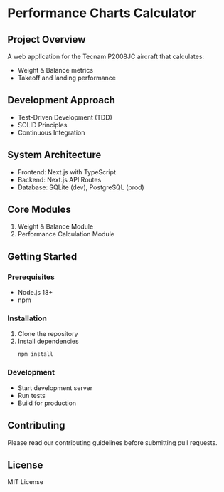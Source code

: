 # Performance Charts Calculator

## Project Overview
A web application for the Tecnam P2008JC aircraft that calculates:
- Weight & Balance metrics
- Takeoff and landing performance

## Development Approach
- Test-Driven Development (TDD)
- SOLID Principles
- Continuous Integration

## System Architecture
- Frontend: Next.js with TypeScript
- Backend: Next.js API Routes
- Database: SQLite (dev), PostgreSQL (prod)

## Core Modules
1. Weight & Balance Module
2. Performance Calculation Module

## Getting Started

### Prerequisites
- Node.js 18+
- npm

### Installation
1. Clone the repository
2. Install dependencies
   ```
   npm install
   ```

### Development
- Start development server
- Run tests
- Build for production

## Contributing
Please read our contributing guidelines before submitting pull requests.

## License
MIT License